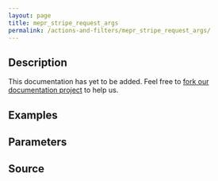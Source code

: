 ```yaml
---
layout: page
title: mepr_stripe_request_args
permalink: /actions-and-filters/mepr_stripe_request_args/
---
```


## Description

This documentation has yet to be added. Feel free to [fork our documentation project](https://github.com/caseproof/memberpress-docs) to help us.

## Examples


## Parameters


## Source

